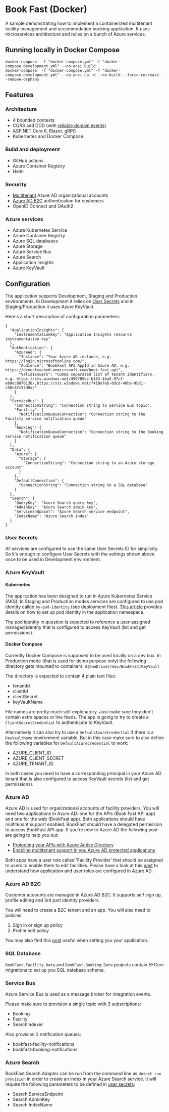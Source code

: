 # Book Fast (Docker)
A sample demonstrating how to implement a containerized multitenant facility management and accommodation booking application. It uses microservices architecture and relies on a bunch of Azure services.

## Running locally in Docker Compose

```
docker-compose  -f "docker-compose.yml" -f "docker-compose.development.yml" --no-ansi build
docker-compose  -f "docker-compose.yml" -f "docker-compose.development.yml" --no-ansi up -d --no-build --force-recreate --remove-orphans
```

## Features

### Architecture
- 4 bounded contexts
- CQRS and DDD (with [reliable domain events](https://dzimchuk.net/reliable-domain-events/))
- ASP.NET Core 6, Blazor, gRPC
- Kubernetes and Docker Compose

### Build and deployment
- GitHub actions
- Azure Container Registry
- Helm

### Security
- [Multitenant](https://dzimchuk.net/enabling-multitenant-support-in-you-azure-ad-protected-applications/) Azure AD organizational accounts
- [Azure AD B2C](https://dzimchuk.net/setting-up-your-asp-net-core-2-0-apps-and-services-for-azure-ad-b2c/) authentication for customers
- OpenID Connect and OAuth2

### Azure services
- Azure Kubernetes Service
- Azure Container Registry
- Azure SQL databases
- Azure Storage
- Azure Service Bus
- Azure Search
- Application Insights
- Azure KeyVault

## Configuration

The application supports Development, Staging and Production environments. In Development it relies on [User Secrets](https://docs.microsoft.com/en-us/aspnet/core/security/app-secrets) and in Staging/Production it uses Azure KeyVault.

Here's a short description of configuration parameters:

```
{
  "ApplicationInsights": {
    "InstrumentationKey": "Application Insights resource instrumentation key"
  },
  "Authentication": {
    "AzureAd": {
      "Instance": "Your Azure AD instance, e.g. https://login.microsoftonline.com/",
      "Audience": "BookFast API AppId in Azure AD, e.g. https://devunleashed.onmicrosoft.com/book-fast-api",
      "ValidIssuers": "Comma separated list of tenant identifiers, e.g. https://sts.windows.net/490789ec-b183-4ba5-97cf-e69ec8870130/,https://sts.windows.net/f418e7eb-0dcd-40be-9b81-c58c87c57d9a/"
    }
  },
  "ServiceBus": {
    "ConnectionString": "Connection string to Service Bus topic",
    "Facility": {
      "NotificationQueueConnection": "Connection string to the Facility service notification queue"
    },
    "Booking": {
      "NotificationQueueConnection": "Connection string to the Booking service notification queue"
    }
  },
  "Data": {
    "Azure": {
      "Storage": {
        "ConnectionString": "Connection string to an Azure storage account"
      }
    },
    "DefaultConnection": {
      "ConnectionString": "Connection string to a SQL database"
    }
  },
  "Search": {
    "QueryKey": "Azure Search query key",
    "AdminKey": "Azure Search admin key",
    "ServiceEndpoint": "Azure Search service endpoint",
    "IndexName": "Azure Search index"
  }
}
```

### User Secrets

All services are configured to use the same User Secrets ID for simplicity. So it's enough to configure User Secrets with the settings shown above once to be used in Development environment.

### Azure KeyVault

#### Kubernetes

The application has been designed to run in Azure Kubernetes Service (AKS). In Staging and Production modes services are configured to use pod identity called `my-pod-identity` (see deployment files). [This article](https://docs.microsoft.com/en-us/azure/aks/use-azure-ad-pod-identity) provides details on how to set up pod identity in the application namespace. 

The pod identity in question is expected to reference a user-assigned managed identity that is configured to access KeyVault (list and get permissions).

#### Docker Compose

Currently Docker Compose is supposed to be used locally on a dev box. In Production mode (that is used for demo purpose only) the following directory gets mounted to containers: `${OneDrive}/dev/BookFast/KeyVault`

The directory is expected to contain 4 plain text files:

- tenantId
- clientId
- clientSecret
- keyVaultName

File names are pretty much self explonatory. Just make sure they don't contain extra spaces or line feeds. The app is going to try to create a `ClientSecretCredential` to authenticate to KeyVault.

Alternatively it can also try to use a `DefaultAzureCredential` if there is a `KeyVaultName` environment variable. But in this case make sure to also define the following variables for `DefaultAzureCredential` to work:

- AZURE_CLIENT_ID
- AZURE_CLIENT_SECRET
- AZURE_TENANT_ID

In both cases you need to have a corresponding principal in your Azure AD tenant that is also configured to access KeyVault secrets (list and get permissions).


### Azure AD

Azure AD is used for organizational accounts of facility providers. You will need two applications in Azure AD: one for the APIs (Book Fast API app) and one for the web (BookFast app). Both applications should have multitenant support enabled. BookFast should have a delegated permission to access BookFast API app. If you're new to Azure AD the following post are going to help you out:

- [Protecting your APIs with Azure Active Directory](https://dzimchuk.net/protecting-your-apis-with-azure-active-directory/)
- [Enabling multitenant support in you Azure AD protected applications](https://dzimchuk.net/enabling-multitenant-support-in-you-azure-ad-protected-applications/)

Both apps have a user role called 'Facility Provider' that should be assigned to users to enable them to edit facilities. Please have a look at this [post](https://dzimchuk.net/application-and-user-permissions-in-azure-ad/) to understand how application and user roles are configured in Azure AD.

### Azure AD B2C

Customer accounts are managed in Azure AD B2C. It supports self sign up, profile editing and 3rd part identity providers.

You will need to create a B2C tenant and an app. You will also need to policies:

1. Sign in or sign up policy
2. Profile edit policy

You may also find this [post](https://dzimchuk.net/setting-up-your-asp-net-core-2-0-apps-and-services-for-azure-ad-b2c/) useful when setting you your application.

### SQL Database

`BookFast.Facility.Data` and `BookFast.Booking.Data` projects contain EFCore migrations to set up you SQL database schema.

### Service Bus
Azure Service Bus is used as a message broker for integration events.

Please make sure to provision a single topic with 3 subscriptions:
- Booking
- Facility
- SearchIndexer

Also provision 2 notification queues:
- bookfast-facility-notifications
- bookfast-booking-notifications

### Azure Search

BookFast.Search.Adapter can be run from the command line as `dotnet run provision` in order to create an index in your Azure Search service. It will require the following parameters to be defined in [user secrets](https://docs.microsoft.com/en-us/aspnet/core/security/app-secrets):

- Search:ServiceEndpoint
- Search:AdminKey
- Search:IndexName